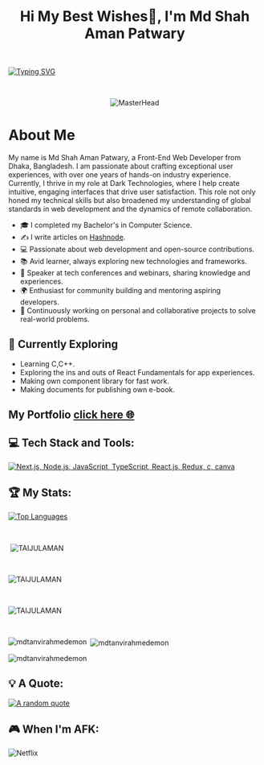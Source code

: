 <h1 align="center">Hi My Best Wishes👋, I'm Md Shah Aman Patwary</h1>
<br/>

[![Typing SVG](https://readme-typing-svg.demolab.com?font=Roboto&weight=900&size=30&duration=3000&pause=1000&color=0981F7&background=FFFFFF00&center=true&vCenter=true&width=1245&lines=Front-End+Web+Developer;React+Developer;Expert+Responsive+Designer;Progmming+Enthusiast)](https://git.io/typing-svg)

<br/>
<div align="center">

 ![MasterHead](https://firebasestorage.googleapis.com/v0/b/flexi-coding.appspot.com/o/dempgi7-520f8d5f-63d4-4453-8822-dbc149ae27f8.gif?alt=media&token=91c0c7b2-93c3-4029-b011-1a8703c5730d)



</div>

# About Me
My name is Md Shah Aman Patwary, a Front-End Web Developer from Dhaka, Bangladesh. I am passionate about crafting exceptional user experiences, with over one years of hands-on industry experience. Currently, I thrive in my role at Dark Technologies, where I help create intuitive, engaging interfaces that drive user satisfaction. This role not only honed my technical skills but also broadened my understanding of global standards in web development and the dynamics of remote collaboration.
<br>

- 🎓 I completed my Bachelor's in Computer Science.
- ✍️ I write articles on [Hashnode](https://hashnode.com/@ShahAman).
- 💻 Passionate about web development and open-source contributions.
- 📚 Avid learner, always exploring new technologies and frameworks.
- 🎤 Speaker at tech conferences and webinars, sharing knowledge and experiences.
- 🌍 Enthusiast for community building and mentoring aspiring developers.
- 🚀 Continuously working on personal and collaborative projects to solve real-world problems.


## 🌱 Currently Exploring

- Learning C,C++.
- Exploring the ins and outs of React Fundamentals for app experiences.
- Making own component library for fast work.
- Making documents for publishing own e-book. 


## My Portfolio [click here :globe_with_meridians:](https://shahaman.craftysoft.com/)


<div>

## 💻 Tech Stack and Tools:

[![Next.js, Node.js, JavaScript, TypeScript, React.js, Redux, c, canva ](https://skillicons.dev/icons?i=next,nodejs,js,ts,react,redux,bootstrap,html,css,express,figma,firebase,git,github,tailwind,c,canva )](https://skillicons.dev)


## 🏆 My Stats:


<p align="left">
  <a href="https://github.com/TAIJULAMAN" align="left"><img src="https://github-readme-stats.vercel.app/api/top-langs/?username=TAIJULAMAN&langs_count=10&title_color=a855f7&text_color=000&icon_color=000&bg_color=fffff&hide_border=false&locale=en&custom_title=Top%20%Languages" alt="Top Languages" /></a>
</p>

<br/>

  <p>&nbsp;<img align="center" src="https://github-readme-stats.vercel.app/api?username=TAIJULAMAN&show_icons=true&locale=en" alt="TAIJULAMAN" /></p>
  
<br/>



<p><img align="center" src="https://github-readme-streak-stats.herokuapp.com/?user=TAIJULAMAN" alt="TAIJULAMAN" /></p>
</br>
<p><img align="center" src="https://github-profile-trophy.vercel.app/?username=TAIJULAMAN&theme=light" alt="TAIJULAMAN" /></p>
</br>


<p><img align="left" src="https://github-readme-stats.vercel.app/api/top-langs?username=mdtanvirahmedemon&show_icons=true&locale=en&layout=compact" alt="mdtanvirahmedemon" /></p>

<p>&nbsp;<img align="center" src="https://github-readme-stats.vercel.app/api?username=mdtanvirahmedemon&show_icons=true&locale=en" alt="mdtanvirahmedemon" /></p>

<p><img align="center" src="https://github-readme-streak-stats.herokuapp.com/?user=mdtanvirahmedemon&" alt="mdtanvirahmedemon" /></p>


## 💡 A Quote:

[![A random quote](https://quotes-github-readme.vercel.app/api?type=horizontal&theme=dark)](https://github.com/piyushsuthar/github-readme-quotes)

## 🎮 When I'm AFK:

![Netflix](https://img.shields.io/badge/Netflix-E50914?style=for-the-badge&logo=netflix&logoColor=white) &nbsp;

</div>
